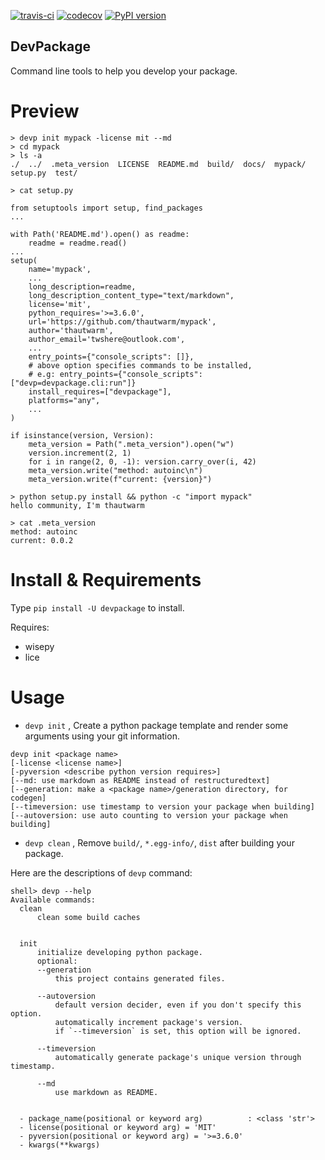 [![travis-ci](https://travis-ci.org/Xython/devpackage.svg?branch=master)](https://travis-ci.org/Xython/devpackage)
[![codecov](https://codecov.io/gh/Xython/devpackage/branch/master/graph/badge.svg)](https://codecov.io/gh/Xython/devpackage)
[![PyPI version](https://img.shields.io/pypi/v/devpackage.svg)](https://pypi.python.org/pypi/devpackage)

## DevPackage

Command line tools to help you develop your package.


# Preview

```
> devp init mypack -license mit --md
> cd mypack
> ls -a
./  ../  .meta_version  LICENSE  README.md  build/  docs/  mypack/  setup.py  test/

> cat setup.py

from setuptools import setup, find_packages
...

with Path('README.md').open() as readme:
    readme = readme.read()
...
setup(
    name='mypack',
    ...
    long_description=readme,
    long_description_content_type="text/markdown",
    license='mit',
    python_requires='>=3.6.0',
    url='https://github.com/thautwarm/mypack',
    author='thautwarm',
    author_email='twshere@outlook.com',
    ...
    entry_points={"console_scripts": []},
    # above option specifies commands to be installed,
    # e.g: entry_points={"console_scripts": ["devp=devpackage.cli:run"]}
    install_requires=["devpackage"],
    platforms="any",
    ...
)

if isinstance(version, Version):
    meta_version = Path(".meta_version").open("w")
    version.increment(2, 1)
    for i in range(2, 0, -1): version.carry_over(i, 42)
    meta_version.write("method: autoinc\n")
    meta_version.write(f"current: {version}")

> python setup.py install && python -c "import mypack"
hello community, I'm thautwarm

> cat .meta_version
method: autoinc
current: 0.0.2

```

# Install & Requirements

Type `pip install -U devpackage` to install.

Requires:
- wisepy
- lice

# Usage

- `devp init` , Create a python package template and render some arguments using your git information.


```
devp init <package name>
[-license <license name>]
[-pyversion <describe python version requires>]
[--md: use markdown as README instead of restructuredtext]
[--generation: make a <package name>/generation directory, for codegen]
[--timeversion: use timestamp to version your package when building]
[--autoversion: use auto counting to version your package when building]
```


- `devp clean` , Remove `build/`, `*.egg-info/`, `dist` after building your package.


Here are the descriptions of `devp` command:

```
shell> devp --help
Available commands:
  clean
      clean some build caches


  init
      initialize developing python package.
      optional:
      --generation
          this project contains generated files.

      --autoversion
          default version decider, even if you don't specify this option.
          automatically increment package's version.
          if `--timeversion` is set, this option will be ignored.

      --timeversion
          automatically generate package's unique version through timestamp.

      --md
          use markdown as README.


  - package_name(positional or keyword arg)          : <class 'str'>
  - license(positional or keyword arg) = 'MIT'
  - pyversion(positional or keyword arg) = '>=3.6.0'
  - kwargs(**kwargs)

```